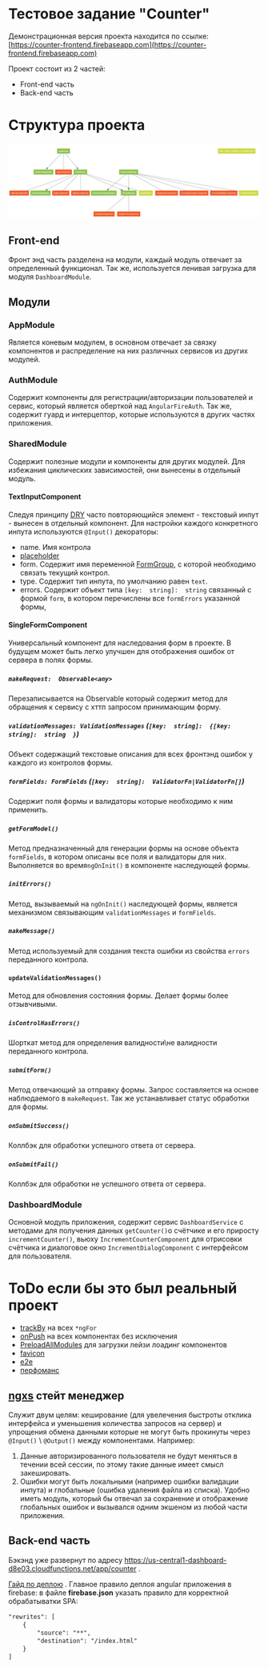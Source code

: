 # Тестовое задание "Counter"

Демонстрационная версия проекта находится по ссылке: [https://counter-frontend.firebaseapp.com](https://counter-frontend.firebaseapp.com)

Проект состоит из 2 частей:

-   Front-end часть
-   Back-end часть

# Структура проекта
[![(кликабельная структура проекта)](counter.jpg)](counter.jpg)

##  Front-end

Фронт энд часть разделена на модули, каждый модуль отвечает за определенный функционал. Так же, используется ленивая загрузка для модуля `DashboardModule`. 

## Модули

### AppModule

Является коневым модулем, в основном отвечает за связку компонентов и распределение на них различных сервисов из других модулей.

### AuthModule

Содержит компоненты для регистрации/авторизации пользователей и сервис, который является оберткой над `AngularFireAuth`. Так же, содержит гуард и интерцептор, которые используются в других частях приложения.

### SharedModule

Содержит полезные модули и компоненты для других модулей. Для избежания циклических зависимостей, они вынесены в отдельный модуль.
#### TextInputComponent
Следуя принципу [DRY](https://ru.wikipedia.org/wiki/Don%E2%80%99t_repeat_yourself) часто повторяющийся элемент - текстовый инпут - вынесен в отдельный компонент. Для настройки каждого конкретного инпута используются `@Input()` декораторы:

 - name. Имя контрола
 - [placeholder](https://developer.mozilla.org/ru/docs/Web/HTML/Element/Input#%D0%90%D1%82%D1%80%D0%B8%D0%B1%D1%83%D1%82%D1%8B)
 - form. Содержит имя переменной [FormGroup](https://angular.io/api/forms/FormGroup), с которой необходимо связать текущий контрол.
 - type. Содержит тип инпута, по умолчанию равен `text`.
 - errors. Содержит объект типа `[key:  string]:  string` связанный с формой `form`, в котором перечислены все `formErrors` указанной формы, 
#### SingleFormComponent
Универсальный компонент для наследования форм в проекте. В будущем может быть легко улучшен для отображения ошибок от сервера в полях формы.
##### `makeRequest:  Observable<any>`
Перезаписывается на Observable который содержит метод для обращения к сервису с хттп запросом принимающим форму.
##### `validationMessages: ValidationMessages` (`[key:  string]:  {[key:  string]:  string  }`)
Объект содержащий текстовые описания для всех фронтэнд ошибок у каждого из контролов формы.
##### `formFields: FormFields` (`[key:  string]:  ValidatorFn|ValidatorFn[]`)
Содержит поля формы и валидаторы которые необходимо к ним применить.
##### `getFormModel()`
Метод предназначенный для генерации формы на основе объекта `formFields`, в котором описаны все поля и валидаторы для них. Выполняется во время`ngOnInit()` в компоненте наследующей формы.
##### `initErrors()`
Метод, вызываемый на `ngOnInit()` наследующей формы, является механизмом связывающим `validationMessages` и `formFields`.
##### `makeMessage()`
Метод используемый для создания текста ошибки из свойства `errors` переданного контрола.
#### `updateValidationMessages()`
Метод для обновления состояния формы. Делает формы более отзывчивыми.
##### `isControlHasErrors()`
Шорткат метод для определения валидности\не валидности переданного контрола.
##### `submitForm()`
Метод отвечающий за отправку формы. Запрос составляется на основе наблюдаемого в `makeRequest`. Так же устанавливает статус обработки для формы.
##### `onSubmitSuccess()`
Коллбэк для обработки успешного ответа от сервера.
##### `onSubmitFail()`
Коллбэк для обработки не успешного ответа от сервера.

### DashboardModule
Основной модуль приложения, содержит сервис `DashboardService` с методами для получения данных  `getCounter()`о счётчике и его приросту `incrementCounter()`, вьюху `IncrementCounterComponent` для отрисовки счётчика и диалоговое окно `IncrementDialogComponent` с интерфейсом для пользователя. 

# ToDo если бы это был реальный проект

 - [trackBy](https://angular.io/api/core/TrackByFunction) на всех `*ngFor`
 - [onPush](https://angular.io/api/core/ChangeDetectionStrategy) на всех компонентах без исключения
 - [PreloadAllModules](https://angular.io/api/router/PreloadAllModules) для загрузки лейзи лоадинг компонентов
 - [favicon](https://realfavicongenerator.net/)
 - [e2e](https://www.protractortest.org)
 - [перфоманс](https://github.com/mgechev/angular-performance-checklist/blob/master/README.ru-RU.md)
 
## [ngxs](https://ngxs.gitbook.io/ngxs/)  стейт менеджер
Служит двум целям: кеширование (для увелечения быстроты отклика интерфейса и уменьшения количества запросов на сервер) и упрощения обмена данными которые не могут быть прокинуты через `@Input()` \ `@Output()` между компонентами. Например:
1. Данные авторизированного пользователя не будут меняться в течении всей сессии, по этому такие данные имеет смысл закешировать. 
2. Ошибки могут быть локальными (например ошибки валидации инпута) и глобальные (ошибка удаления файла из списка). Удобно иметь модуль, который бы отвечал за сохранение и отображение глобальных ошибок и вызывался одним экшеном из любой части приложения.

## Back-end часть
Бэкэнд уже развернут по адресу https://us-central1-dashboard-d8e03.cloudfunctions.net/app/counter .

[Гайд по деплою](https://medium.com/@longboardcreator/deploying-angular-6-applications-to-firebase-hosting-b5dacde9c772) . Главное правило деплоя angular приложения в firebase: в файле **firebase.json** указать правило для корректной обрабатыватки SPA:
```
"rewrites": [
    {
        "source": "**",
        "destination": "/index.html"
    }
]
```